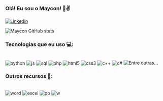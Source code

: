 
###  Olá! Eu sou o Maycon! 😤✌

[![Linkedin](https://img.shields.io/badge/LinkedIn-0077B5?style=for-the-badge&logo=linkedin&logoColor=white)](https://www.linkedin.com/in/mayconddaraujo)

![Maycon GitHub stats](https://github-readme-stats.vercel.app/api?username=maycdog&show_icons=true&theme=highcontrast)

### Tecnologias que eu uso 💻:

<div style="display: inline_block"></br>
  <img align="center" alt="python"src="https://img.shields.io/badge/Python-14354C?style=for-the-badge&logo=python&logoColor=white"/>
  <img align="center" alt="js"src="https://img.shields.io/badge/JavaScript-F7DF1E?style=for-the-badge&logo=javascript&logoColor=black"/>
  <img align="center" alt="sql"src="https://img.shields.io/badge/MySQL-00000F?style=for-the-badge&logo=mysql&logoColor=white"/>
  <img align="center" alt="php"src="https://img.shields.io/badge/PHP-777BB4?style=for-the-badge&logo=php&logoColor=white"/>
  <img align="center" alt="html5"src="https://img.shields.io/badge/HTML5-E34F26?style=for-the-badge&logo=html5&logoColor=white"/>
  <img align="center" alt="css3"src="https://img.shields.io/badge/CSS3-1572B6?style=for-the-badge&logo=css3&logoColor=white"/>
  <img align="center" alt="c++"src="https://img.shields.io/badge/C%2B%2B-00599C?style=for-the-badge&logo=c%2B%2B&logoColor=white"/>
  <img align="center" alt="c#"src="https://img.shields.io/badge/C%23-239120?style=for-the-badge&logo=c-sharp&logoColor=white"/>
  <img align="center "alt="Entre outras..."src="https://www.istockphoto.com/br/foto/panda-de-estima%C3%A7%C3%A3o-gm178051286-24490678"/>
</div>

### Outros recursos 👀:

<div style="display: inline_block"></br>
  <img align="center" alt="word"src="https://img.shields.io/badge/Microsoft_Word-2B579A?style=for-the-badge&logo=microsoft-word&logoColor=white"/>
  <img align="center" alt="excel"src="https://img.shields.io/badge/Microsoft_Excel-217346?style=for-the-badge&logo=microsoft-excel&logoColor=white"/>
  <img align="center" alt="pp"src="https://img.shields.io/badge/Microsoft_PowerPoint-B7472A?style=for-the-badge&logo=microsoft-powerpoint&logoColor=white"/>
  <img align="center" alt="w"src="https://img.shields.io/badge/Windows-0078D6?style=for-the-badge&logo=windows&logoColor=white"/>
</div>

